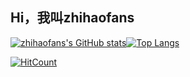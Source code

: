 ## Hi，我叫zhihaofans


[![zhihaofans's GitHub stats](https://github-readme-stats.vercel.app/api?username=zhihaofans)![Top Langs](https://github-readme-stats.vercel.app/api/top-langs/?username=zhihaofans&layout=compact)](https://github.com/anuraghazra/github-readme-stats)

[![HitCount](http://hits.dwyl.com/zhihaofans/zhihaofans.svg)](http://hits.dwyl.com/zhihaofans/zhihaofans)
<!--
**zhihaofans/zhihaofans** is a ✨ _special_ ✨ repository because its `README.md` (this file) appears on your GitHub profile.

Here are some ideas to get you started:

- 🔭 I’m currently working on ...
- 🌱 I’m currently learning ...
- 👯 I’m looking to collaborate on ...
- 🤔 I’m looking for help with ...
- 💬 Ask me about ...
- 📫 How to reach me: ...
- 😄 Pronouns: ...
- ⚡ Fun fact: ...
-->
